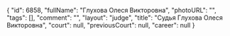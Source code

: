 {
    "id": 6858,
    "fullName": "Глухова Олеся Викторовна",
    "photoURL": "",
    "tags": [],
    "comment": "",
    "layout": "judge",
    "title": "Судья Глухова Олеся Викторовна",
    "court": null,
    "previousCourt": null,
    "career": null
}